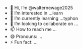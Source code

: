 - 👋 Hi, I’m @walternewage2025
- 👀 I’m interested in ...learn
- 🌱 I’m currently learning ...typhon
- 💞️ I’m looking to collaborate on ...
- 📫 How to reach me ...
- 😄 Pronouns: ...
- ⚡ Fun fact: ...

<!---
walternewage2025/walternewage2025 is a ✨ special ✨ repository because its `README.md` (this file) appears on your GitHub profile.
You can click the Preview link to take a look at your changes.
--->
